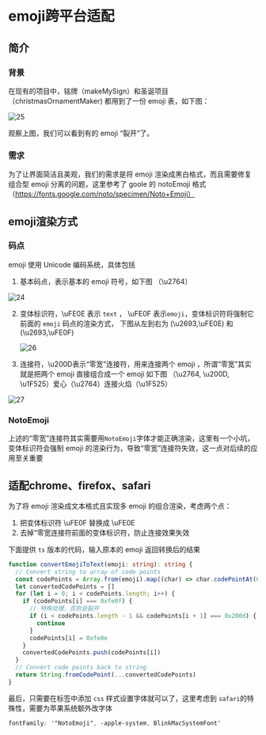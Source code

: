 # emoji跨平台适配

## 简介

### 背景

在现有的项目中，铭牌（makeMySign）和圣诞项目（christmasOrnamentMaker) 都用到了一份 emoji 表，如下图：

![25](D:\note\前端\实习\src\25.png)

观察上图，我们可以看到有的 emoji “裂开”了。

### 需求

为了让界面简洁且美观，我们的需求是将 emoji 渲染成黑白格式，而且需要修复组合型 emoji 分离的问题，这里参考了 goole 的 notoEmoji 格式 （https://fonts.google.com/noto/specimen/Noto+Emoji）



## emoji渲染方式

### 码点

emoji 使用 Unicode 编码系统，具体包括

1. 基本码点，表示基本的 emoji 符号，如下图 （\u2764）

![24](D:\note\前端\实习\src\24.png)

2. 变体标识符，\uFE0E 表示 `text` ， \uFE0F 表示`emoji`，变体标识符将强制它前面的 `emoji` 码点的渲染方式， 下图从左到右为 (\u2693,\uFE0E) 和 (\u2693,\uFE0F)

   ![26](D:\note\前端\实习\src\26.png)

3. 连接符，\u200D表示“零宽”连接符，用来连接两个 emoji ，所谓“零宽”其实就是把两个 emoji 直接组合成一个 emoji  如下图 （\u2764, \u200D, \u1F525）爱心（\u2764）连接火焰（\u1F525）

![27](D:\note\前端\实习\src\27.png)

### NotoEmoji

上述的“零宽”连接符其实需要用`NotoEmoji`字体才能正确渲染，这里有一个小坑，变体标识符会强制 emoji 的渲染行为，导致“零宽”连接符失效，这一点对后续的应用至关重要



## 适配chrome、firefox、safari

为了将 emoji 渲染成文本格式且实现多 emoji 的组合渲染，考虑两个点：

1. 把变体标识符 \uFE0F 替换成 \uFE0E
2. 去掉“零宽连接符前面的变体标识符，防止连接效果失效



下面提供 `ts` 版本的代码，输入原本的 emoji 返回转换后的结果

```ts
function convertEmojiToText(emoji: string): string {
  // Convert string to array of code points
  const codePoints = Array.from(emoji).map((char) => char.codePointAt(0) ?? 0)
  let convertedCodePoints = []
  for (let i = 0; i < codePoints.length; i++) {
    if (codePoints[i] === 0xfe0f) {
      // 特殊处理，否则会裂开
      if (i < codePoints.length - 1 && codePoints[i + 1] === 0x200d) {
        continue
      }
      codePoints[i] = 0xfe0e
    }
    convertedCodePoints.push(codePoints[i])
  }
  // Convert code points back to string
  return String.fromCodePoint(...convertedCodePoints)
}
```

 

最后，只需要在标签中添加 `css` 样式设置字体就可以了，这里考虑到 `safari`的特殊性，需要为苹果系统额外改字体

```css
fontFamily: '"NotoEmoji", -apple-system, BlinkMacSystemFont'
```

